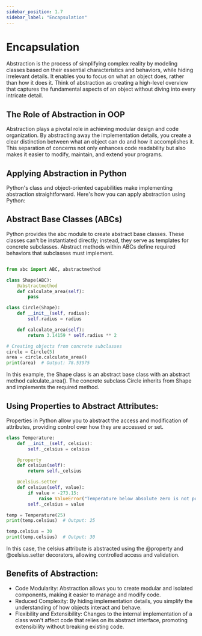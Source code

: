 ```yaml
---
sidebar_position: 1.7
sidebar_label: "Encapsulation"
---
```


# Encapsulation

Abstraction is the process of simplifying complex reality by modeling classes based on their essential characteristics and behaviors, while hiding irrelevant details. It enables you to focus on what an object does, rather than how it does it. Think of abstraction as creating a high-level overview that captures the fundamental aspects of an object without diving into every intricate detail.

## The Role of Abstraction in OOP

Abstraction plays a pivotal role in achieving modular design and code organization. By abstracting away the implementation details, you create a clear distinction between what an object can do and how it accomplishes it. This separation of concerns not only enhances code readability but also makes it easier to modify, maintain, and extend your programs.

## Applying Abstraction in Python

Python's class and object-oriented capabilities make implementing abstraction straightforward. Here's how you can apply abstraction using Python:

## Abstract Base Classes (ABCs)

Python provides the abc module to create abstract base classes. These classes can't be instantiated directly; instead, they serve as templates for concrete subclasses. Abstract methods within ABCs define required behaviors that subclasses must implement.

```python

from abc import ABC, abstractmethod

class Shape(ABC):
    @abstractmethod
    def calculate_area(self):
        pass

class Circle(Shape):
    def __init__(self, radius):
        self.radius = radius

    def calculate_area(self):
        return 3.14159 * self.radius ** 2

# Creating objects from concrete subclasses
circle = Circle(5)
area = circle.calculate_area()
print(area)  # Output: 78.53975
```

In this example, the Shape class is an abstract base class with an abstract method calculate_area(). The concrete subclass Circle inherits from Shape and implements the required method.

## Using Properties to Abstract Attributes:

Properties in Python allow you to abstract the access and modification of attributes, providing control over how they are accessed or set.

```python
class Temperature:
    def __init__(self, celsius):
        self._celsius = celsius

    @property
    def celsius(self):
        return self._celsius

    @celsius.setter
    def celsius(self, value):
        if value < -273.15:
            raise ValueError("Temperature below absolute zero is not possible.")
        self._celsius = value

temp = Temperature(25)
print(temp.celsius)  # Output: 25

temp.celsius = 30
print(temp.celsius)  # Output: 30
```

In this case, the celsius attribute is abstracted using the @property and @celsius.setter decorators, allowing controlled access and validation.

## Benefits of Abstraction:

- Code Modularity: Abstraction allows you to create modular and isolated components, making it easier to manage and modify code.
- Reduced Complexity: By hiding implementation details, you simplify the understanding of how objects interact and behave.
- Flexibility and Extensibility: Changes to the internal implementation of a class won't affect code that relies on its abstract interface, promoting extensibility without breaking existing code.